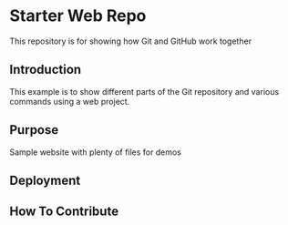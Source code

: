 # Starter Web Repo

This repository is for showing how Git and GitHub work together
## Introduction
This example is to show different parts of the Git repository and various commands using a web project.
## Purpose
Sample website with plenty of files for demos

## Deployment

## How To Contribute